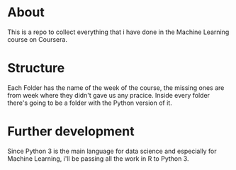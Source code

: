 # About

This is a repo to collect everything that i have done in the Machine Learning course on Coursera.

# Structure

Each Folder has the name of the week of the course, the missing ones are from week where they didn't gave us any pracice. Inside every folder there's going to be a folder with the Python version of it.

# Further development

Since Python 3 is the main language for data science and especially for Machine Learning, i'll be passing all the work in R to Python 3.

